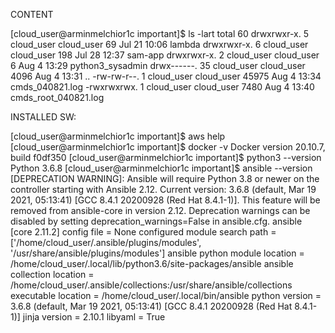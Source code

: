 CONTENT

[cloud_user@arminmelchior1c important]$ ls -lart
total 60
drwxrwxr-x.  5 cloud_user cloud_user    69 Jul 21 10:06 lambda
drwxrwxr-x.  6 cloud_user cloud_user   198 Jul 28 12:37 sam-app
drwxrwxr-x.  2 cloud_user cloud_user     6 Aug  4 13:29 python3_sysadmin
drwx------. 35 cloud_user cloud_user  4096 Aug  4 13:31 ..
-rw-rw-r--.  1 cloud_user cloud_user 45975 Aug  4 13:34 cmds_040821.log
-rwxrwxrwx.  1 cloud_user cloud_user  7480 Aug  4 13:40 cmds_root_040821.log

INSTALLED SW:

[cloud_user@arminmelchior1c important]$ aws help
[cloud_user@arminmelchior1c important]$ docker -v
Docker version 20.10.7, build f0df350
[cloud_user@arminmelchior1c important]$ python3 --version
Python 3.6.8
[cloud_user@arminmelchior1c important]$ ansible --version
[DEPRECATION WARNING]: Ansible will require Python 3.8 or newer on the controller starting with Ansible 2.12. Current 
version: 3.6.8 (default, Mar 19 2021, 05:13:41) [GCC 8.4.1 20200928 (Red Hat 8.4.1-1)]. This feature will be removed 
from ansible-core in version 2.12. Deprecation warnings can be disabled by setting deprecation_warnings=False in 
ansible.cfg.
ansible [core 2.11.2] 
  config file = None
  configured module search path = ['/home/cloud_user/.ansible/plugins/modules', '/usr/share/ansible/plugins/modules']
  ansible python module location = /home/cloud_user/.local/lib/python3.6/site-packages/ansible
  ansible collection location = /home/cloud_user/.ansible/collections:/usr/share/ansible/collections
  executable location = /home/cloud_user/.local/bin/ansible
  python version = 3.6.8 (default, Mar 19 2021, 05:13:41) [GCC 8.4.1 20200928 (Red Hat 8.4.1-1)]
  jinja version = 2.10.1
  libyaml = True
